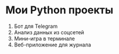 # Мои Python проекты

1. Бот для Telegram
2. Анализ данных из соцсетей  
3. Мини-игра в терминале 
4. Веб-приложение для журнала